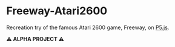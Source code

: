 # Freeway-Atari2600
<p>Recreation try of the famous Atari 2600 game, Freeway, on 
                <a href="https://p5js.org" target="_blank">P5.js</a>.</p>
<p><strong>⚠️ ALPHA PROJECT ⚠️</strong></p>
